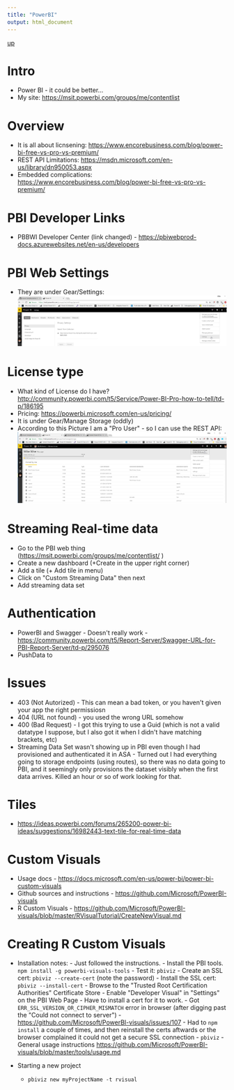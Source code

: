 ```yaml
---
title: "PowerBI"
output: html_document
---
```

[up](https://mikewise2718.github.io/markdowndocs/)

# Intro
- Power BI - it could be better...
- My site: https://msit.powerbi.com/groups/me/contentlist

# Overview 
- It is all about licnsening: https://www.encorebusiness.com/blog/power-bi-free-vs-pro-vs-premium/
- REST API Limitations: https://msdn.microsoft.com/en-us/library/dn950053.aspx
- Embedded complications: https://www.encorebusiness.com/blog/power-bi-free-vs-pro-vs-premium/

# PBI Developer Links
- PBBWI Developer Center (link changed) - https://pbiwebprod-docs.azurewebsites.net/en-us/developers 


# PBI Web Settings
- They are under Gear/Settings:<br>
![gears](gearsettings.png)

# License type
- What kind of License do I have? http://community.powerbi.com/t5/Service/Power-BI-Pro-how-to-tell/td-p/186195
- Pricing: https://powerbi.microsoft.com/en-us/pricing/
- It is under Gear/Manage Storage (oddly)<br>
- According to this Picture I am a "Pro User" - so I can use the REST API:<br>
![gears](ManagePersonalSettings.png)

# Streaming Real-time data
- Go to the PBI web thing (https://msit.powerbi.com/groups/me/contentlist/ )
- Create a new dashboard (+Create in the upper right corner)
- Add a tile (+ Add tile in menu)
- Click on "Custom Streaming Data" then next
- Add streaming data set

# Authentication
- PowerBI and Swagger - Doesn't really work - https://community.powerbi.com/t5/Report-Server/Swagger-URL-for-PBI-Report-Server/td-p/295076
- PushData to 


# Issues
- 403 (Not Autorized) - This can mean a bad token, or you haven't given your app the right permissiosn
- 404 (URL not found) - you used the wrong URL somehow
- 400 (Bad Request) - I got this trying to use a Guid (which is not a valid datatype I suppose, but I also got it when I didn't have matching brackets, etc)
- Streaming Data Set wasn't showing up in PBI even though I had provisioned and authenticated it in ASA - Turned out I had everything going to storage endpoints (using routes), so there was no data going to PBI, and it seemingly only provisions the dataset visibly when the first data arrives. Killed an hour or so of work looking for that.

# Tiles
- https://ideas.powerbi.com/forums/265200-power-bi-ideas/suggestions/16982443-text-tile-for-real-time-data



# Custom Visuals
- Usage docs - https://docs.microsoft.com/en-us/power-bi/power-bi-custom-visuals
- Github sources and instructions - https://github.com/Microsoft/PowerBI-visuals
- R Custom Visuals - https://github.com/Microsoft/PowerBI-visuals/blob/master/RVisualTutorial/CreateNewVisual.md


# Creating R Custom Visuals
- Installation notes:
        - Just followed the instructions.
            - Install the PBI tools. `npm install -g powerbi-visuals-tools`
            - Test it: `pbiviz`
            - Create an SSL cert: `pbiviz --create-cert` (note the password)
            - Install the SSL cert: `pbiviz --install-cert` 
                - Browse to the "Trusted Root Certification Authorities" Certificate Store
            - Enable "Developer Visual" in "Settings" on the PBI Web Page 
        - Have to install a cert for it to work.
        - Got `ERR_SSL_VERSION_OR_CIPHER_MISMATCH` error in browser (after digging past the "Could not connect to server")
        - https://github.com/Microsoft/PowerBI-visuals/issues/107
        - Had to  `npm install` a couple of times, and then reinstall the certs aftwards or the browser complained it could not get a secure SSL connection
        - `pbiviz` - General usage instructions https://github.com/Microsoft/PowerBI-visuals/blob/master/tools/usage.md 

- Starting a new  project
    - `pbiviz new myProjectName -t rvisual`
        
